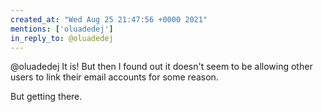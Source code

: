 ```yaml
---
created_at: "Wed Aug 25 21:47:56 +0000 2021"
mentions: ['oluadedej']
in_reply_to: @oluadedej
---
```


@oluadedej It is! But then I found out it doesn't seem to be allowing other users to link their email accounts for some reason.

But getting there.